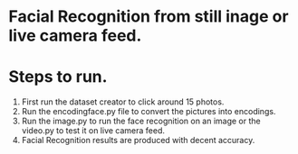 # Facial Recognition from still inage or live camera feed.
# Steps to run.
1. First run the dataset creator to click around 15 photos.
2. Run the encodingface.py file to convert the pictures into encodings.
3. Run the image.py to run the face recognition on an image or the video.py to test it on live camera feed.
4. Facial Recognition results are produced with decent accuracy.
